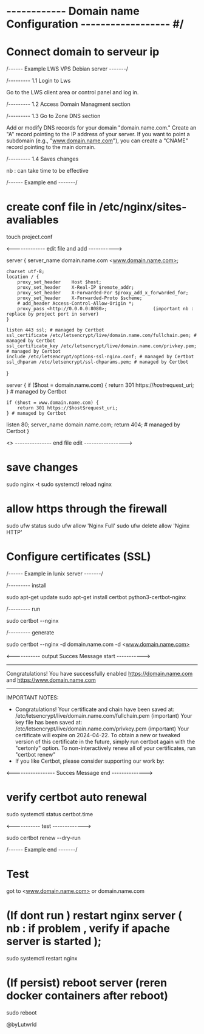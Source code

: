 
# ------------ Domain name Configuration ------------------ #/

# Connect domain to serveur ip

/------ Example LWS VPS Debian server -------/

/--------- 1.1 Login to Lws

Go to the LWS client area or control panel and log in.

/--------- 1.2 Access Domain Managment section

/--------- 1.3 Go to Zone DNS section

Add or modify DNS records for your domain "domain.name.com."
Create an "A" record pointing to the IP address of your server. If you want to point a subdomain (e.g., "www.domain.name.com"), you can create a "CNAME" record pointing to the main domain.

/--------- 1.4 Saves changes

nb : can take time to be effective

/------ Example end -------/

# create conf file in /etc/nginx/sites-avaliables

touch project.conf

<------------- edit file and add ----------->

server {
    server_name domain.name.com <www.domain.name.com>;

    charset utf-8;
    location / {
        proxy_set_header    Host $host;
        proxy_set_header    X-Real-IP $remote_addr;
        proxy_set_header    X-Forwarded-For $proxy_add_x_forwarded_for;
        proxy_set_header    X-Forwarded-Proto $scheme;
        # add_header Access-Control-Allow-Origin *;
        proxy_pass <http://0.0.0.0:8080>;                 (important nb : replace by project port in server)
    }

    listen 443 ssl; # managed by Certbot
    ssl_certificate /etc/letsencrypt/live/domain.name.com/fullchain.pem; # managed by Certbot
    ssl_certificate_key /etc/letsencrypt/live/domain.name.com/privkey.pem; # managed by Certbot
    include /etc/letsencrypt/options-ssl-nginx.conf; # managed by Certbot
    ssl_dhparam /etc/letsencrypt/ssl-dhparams.pem; # managed by Certbot
}

server {
    if ($host = domain.name.com) {
        return 301 https://$host$request_uri;
    } # managed by Certbot

    if ($host = www.domain.name.com) {
        return 301 https://$host$request_uri;
    } # managed by Certbot

  listen 80;
  server_name domain.name.com;
    return 404; # managed by Certbot
}

<> --------------- end file edit ----------------->

# save changes

sudo nginx -t
sudo systemctl reload nginx

# allow https through the firewall

sudo ufw status
sudo ufw allow 'Nginx Full'
sudo ufw delete allow 'Nginx HTTP'

# Configure certificates (SSL)

/------ Example in lunix server -------/

/--------- install

sudo apt-get update
sudo apt-get install certbot python3-certbot-nginx

/--------- run

sudo certbot --nginx

/--------- generate

sudo certbot --nginx -d domain.name.com -d <www.domain.name.com>

<----------- output Succes Message start ----------->

- - - - - - - - - - - - - - - - - - - - - - - - - - - - - - - - - - - - - - - -
Congratulations! You have successfully enabled
<https://domain.name.com> and
<https://www.domain.name.com>
- - - - - - - - - - - - - - - - - - - - - - - - - - - - - - - - - - - - - - - -

IMPORTANT NOTES:

- Congratulations! Your certificate and chain have been saved at:
   /etc/letsencrypt/live/domain.name.com/fullchain.pem              (important)
   Your key file has been saved at:
   /etc/letsencrypt/live/domain.name.com/privkey.pem                (important)
   Your certificate will expire on 2024-04-22. To obtain a new or
   tweaked version of this certificate in the future, simply run
   certbot again with the "certonly" option. To non-interactively
   renew all of your certificates, run "certbot renew"
- If you like Certbot, please consider supporting our work by:

<----------------- Succes Message end -------------->

# verify certbot auto renewal

sudo systemctl status certbot.time

<----------- test ------------->

sudo certbot renew --dry-run

/------ Example end -------/

# Test

got to <www.domain.name.com> or domain.name.com

# (If dont run ) restart nginx server ( nb : if problem , verify if apache server is started );

sudo systemctl restart nginx

# (If persist) reboot server (reren docker containers after reboot)

sudo reboot

@byLutwrld
